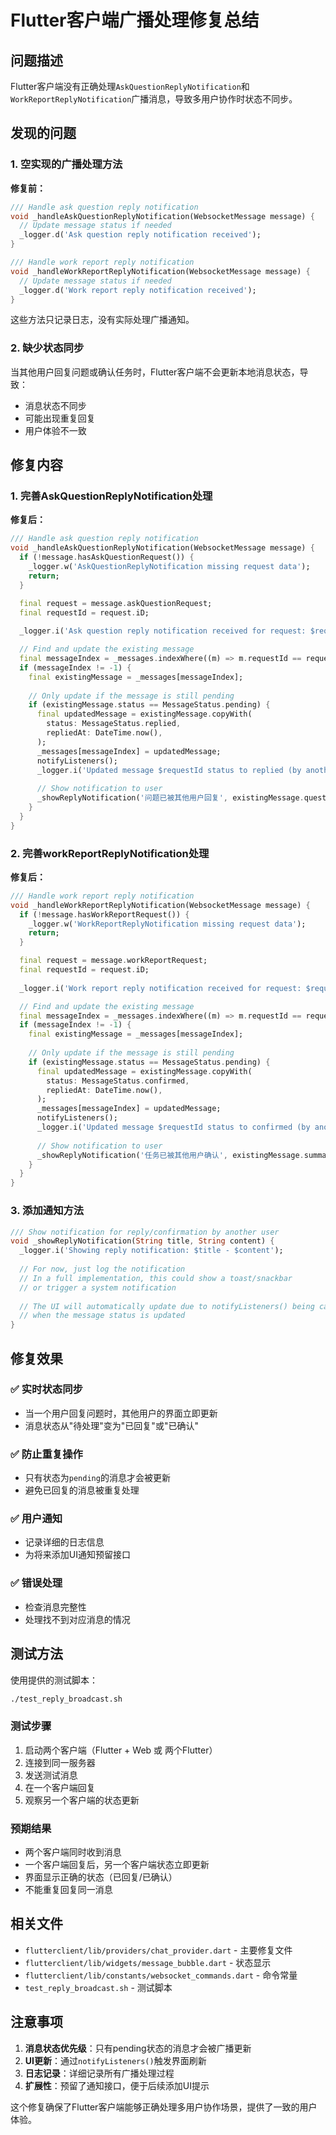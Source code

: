 # Flutter客户端广播处理修复总结

## 问题描述

Flutter客户端没有正确处理`AskQuestionReplyNotification`和`WorkReportReplyNotification`广播消息，导致多用户协作时状态不同步。

## 发现的问题

### 1. 空实现的广播处理方法

**修复前：**
```dart
/// Handle ask question reply notification
void _handleAskQuestionReplyNotification(WebsocketMessage message) {
  // Update message status if needed
  _logger.d('Ask question reply notification received');
}

/// Handle work report reply notification
void _handleWorkReportReplyNotification(WebsocketMessage message) {
  // Update message status if needed
  _logger.d('Work report reply notification received');
}
```

这些方法只记录日志，没有实际处理广播通知。

### 2. 缺少状态同步

当其他用户回复问题或确认任务时，Flutter客户端不会更新本地消息状态，导致：
- 消息状态不同步
- 可能出现重复回复
- 用户体验不一致

## 修复内容

### 1. 完善AskQuestionReplyNotification处理

**修复后：**
```dart
/// Handle ask question reply notification
void _handleAskQuestionReplyNotification(WebsocketMessage message) {
  if (!message.hasAskQuestionRequest()) {
    _logger.w('AskQuestionReplyNotification missing request data');
    return;
  }

  final request = message.askQuestionRequest;
  final requestId = request.iD;
  
  _logger.i('Ask question reply notification received for request: $requestId');

  // Find and update the existing message
  final messageIndex = _messages.indexWhere((m) => m.requestId == requestId);
  if (messageIndex != -1) {
    final existingMessage = _messages[messageIndex];
    
    // Only update if the message is still pending
    if (existingMessage.status == MessageStatus.pending) {
      final updatedMessage = existingMessage.copyWith(
        status: MessageStatus.replied,
        repliedAt: DateTime.now(),
      );
      _messages[messageIndex] = updatedMessage;
      notifyListeners();
      _logger.i('Updated message $requestId status to replied (by another user)');
      
      // Show notification to user
      _showReplyNotification('问题已被其他用户回复', existingMessage.question ?? '');
    }
  }
}
```

### 2. 完善workReportReplyNotification处理

**修复后：**
```dart
/// Handle work report reply notification
void _handleWorkReportReplyNotification(WebsocketMessage message) {
  if (!message.hasWorkReportRequest()) {
    _logger.w('WorkReportReplyNotification missing request data');
    return;
  }

  final request = message.workReportRequest;
  final requestId = request.iD;
  
  _logger.i('Work report reply notification received for request: $requestId');

  // Find and update the existing message
  final messageIndex = _messages.indexWhere((m) => m.requestId == requestId);
  if (messageIndex != -1) {
    final existingMessage = _messages[messageIndex];
    
    // Only update if the message is still pending
    if (existingMessage.status == MessageStatus.pending) {
      final updatedMessage = existingMessage.copyWith(
        status: MessageStatus.confirmed,
        repliedAt: DateTime.now(),
      );
      _messages[messageIndex] = updatedMessage;
      notifyListeners();
      _logger.i('Updated message $requestId status to confirmed (by another user)');
      
      // Show notification to user
      _showReplyNotification('任务已被其他用户确认', existingMessage.summary ?? '');
    }
  }
}
```

### 3. 添加通知方法

```dart
/// Show notification for reply/confirmation by another user
void _showReplyNotification(String title, String content) {
  _logger.i('Showing reply notification: $title - $content');
  
  // For now, just log the notification
  // In a full implementation, this could show a toast/snackbar
  // or trigger a system notification
  
  // The UI will automatically update due to notifyListeners() being called
  // when the message status is updated
}
```

## 修复效果

### ✅ 实时状态同步
- 当一个用户回复问题时，其他用户的界面立即更新
- 消息状态从"待处理"变为"已回复"或"已确认"

### ✅ 防止重复操作
- 只有状态为`pending`的消息才会被更新
- 避免已回复的消息被重复处理

### ✅ 用户通知
- 记录详细的日志信息
- 为将来添加UI通知预留接口

### ✅ 错误处理
- 检查消息完整性
- 处理找不到对应消息的情况

## 测试方法

使用提供的测试脚本：
```bash
./test_reply_broadcast.sh
```

### 测试步骤
1. 启动两个客户端（Flutter + Web 或 两个Flutter）
2. 连接到同一服务器
3. 发送测试消息
4. 在一个客户端回复
5. 观察另一个客户端的状态更新

### 预期结果
- 两个客户端同时收到消息
- 一个客户端回复后，另一个客户端状态立即更新
- 界面显示正确的状态（已回复/已确认）
- 不能重复回复同一消息

## 相关文件

- `flutterclient/lib/providers/chat_provider.dart` - 主要修复文件
- `flutterclient/lib/widgets/message_bubble.dart` - 状态显示
- `flutterclient/lib/constants/websocket_commands.dart` - 命令常量
- `test_reply_broadcast.sh` - 测试脚本

## 注意事项

1. **消息状态优先级**：只有pending状态的消息才会被广播更新
2. **UI更新**：通过`notifyListeners()`触发界面刷新
3. **日志记录**：详细记录所有广播处理过程
4. **扩展性**：预留了通知接口，便于后续添加UI提示

这个修复确保了Flutter客户端能够正确处理多用户协作场景，提供了一致的用户体验。
